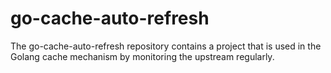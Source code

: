 # go-cache-auto-refresh

The go-cache-auto-refresh repository contains a project that is used in the Golang cache mechanism by monitoring the upstream regularly.
